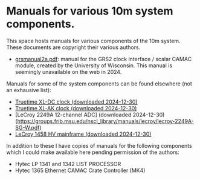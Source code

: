 # Manuals for various 10m system components.

This space hosts manuals for various components of the 10m system. These documents are copyright their various authors.

- [grsmanual2a.pdf](https://github.com/Whipple10m/Documentation/blob/main/components/gpsmanual2a.pdf): manual for the GRS2 clock interface / scalar CAMAC module, created by the University of Wisconsin. This manual is seemingly unavailable on the web in 2024.

Manuals for some of the system components can be found elsewhere (not an exhausive list):

- [Truetime XL-DC clock (downloaded 2024-12-30)](https://glacier.lbl.gov/gtp/DOM/Support/xl-dc-manual.pdf)
- [Truetime XL-AK clock (downloaded 2024-12-30)](https://glacier.lbl.gov/gtp/DOM/Support/xl-ak-manual.pdf)
- [LeCroy 2249A 12-channel ADC] (downloaded 2024-12-30)(https://groups.frib.msu.edu/nscl_library/manuals/lecroy/lecroy-2249A-SG-W.pdf)
- [LeCroy 1458 HV mainframe (downloaded 2024-12-30)](https://www.classe.cornell.edu/~xs32/hv/doc/pdf/1458_Manual.pdf)

In addition to these I have copies of manuals for the following components which I could make available here pending permission of the authors:

- Hytec LP 1341 and 1342 LIST PROCESSOR
- Hytec 1365 Ethernet CAMAC Crate Controller (MK4)
